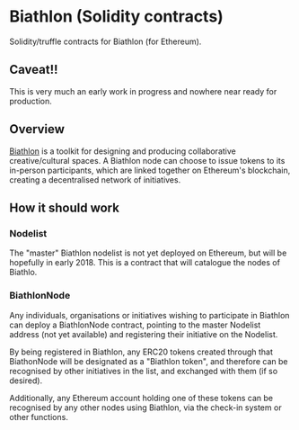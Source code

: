 # Biathlon (Solidity contracts)
Solidity/truffle contracts for Biathlon (for Ethereum).


## Caveat!!
This is very much an early work in progress and nowhere near ready for production.

## Overview
[Biathlon](http://biathlon.io) is a toolkit for designing and producing collaborative creative/cultural spaces. A Biathlon node can choose to issue tokens to its in-person participants, which are linked together on Ethereum's blockchain, creating a decentralised network of initiatives.


## How it should work

### Nodelist
The "master" Biathlon nodelist is not yet deployed on Ethereum, but will be hopefully in early 2018. This is a contract that will catalogue the nodes of Biathlo.

### BiathlonNode
Any individuals, organisations or initiatives wishing to participate in Biathlon can deploy a BiathlonNode contract, pointing to the master Nodelist address (not yet available) and registering their initiative on the Nodelist.

By being registered in Biathlon, any ERC20 tokens created  through that BiathonNode will be designated as a "Biathlon token", and therefore can be recognised by other initiatives in the list, and exchanged with them (if so desired).

Additionally, any Ethereum account holding one of these tokens can be recognised by any other nodes using Biathlon, via the check-in system or other functions.
